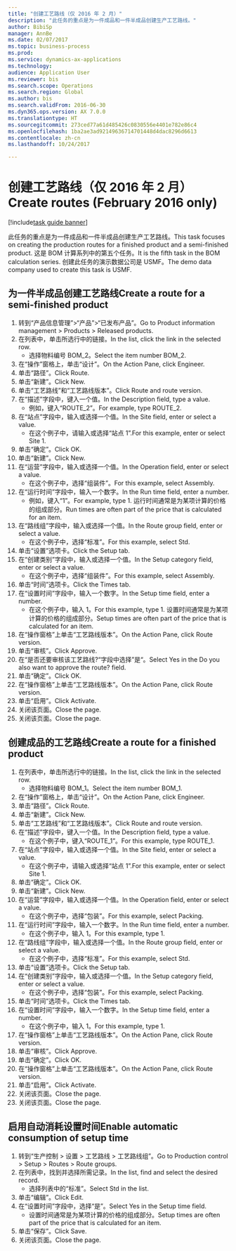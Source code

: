 ```yaml
--- 
title: "创建工艺路线（仅 2016 年 2 月）"
description: "此任务的重点是为一件成品和一件半成品创建生产工艺路线。"
author: BibiSp
manager: AnnBe
ms.date: 02/07/2017
ms.topic: business-process
ms.prod: 
ms.service: dynamics-ax-applications
ms.technology: 
audience: Application User
ms.reviewer: bis
ms.search.scope: Operations
ms.search.region: Global
ms.author: bis
ms.search.validFrom: 2016-06-30
ms.dyn365.ops.version: AX 7.0.0
ms.translationtype: HT
ms.sourcegitcommit: 273ced77a61d485426c0830556e4401e782e86c4
ms.openlocfilehash: 1ba2ae3ad92149636714701448d4dac8296d6613
ms.contentlocale: zh-cn
ms.lasthandoff: 10/24/2017

---
```

# <a name="create-routes-february-2016-only"></a><span data-ttu-id="51e5a-103">创建工艺路线（仅 2016 年 2 月）</span><span class="sxs-lookup"><span data-stu-id="51e5a-103">Create routes (February 2016 only)</span></span>

[!include[task guide banner](../../includes/task-guide-banner.md)]

<span data-ttu-id="51e5a-104">此任务的重点是为一件成品和一件半成品创建生产工艺路线。</span><span class="sxs-lookup"><span data-stu-id="51e5a-104">This task focuses on creating the production routes for a finished product and a semi-finished product.</span></span> <span data-ttu-id="51e5a-105">这是 BOM 计算系列中的第五个任务。</span><span class="sxs-lookup"><span data-stu-id="51e5a-105">It is the fifth task in the BOM calculation series.</span></span> <span data-ttu-id="51e5a-106">创建此任务的演示数据公司是 USMF。</span><span class="sxs-lookup"><span data-stu-id="51e5a-106">The demo data company used to create this task is USMF.</span></span>


## <a name="create-a-route-for-a-semi-finished-product"></a><span data-ttu-id="51e5a-107">为一件半成品创建工艺路线</span><span class="sxs-lookup"><span data-stu-id="51e5a-107">Create a route for a semi-finished product</span></span>
1. <span data-ttu-id="51e5a-108">转到“产品信息管理”>“产品”>“已发布产品”。</span><span class="sxs-lookup"><span data-stu-id="51e5a-108">Go to Product information management > Products > Released products.</span></span>
2. <span data-ttu-id="51e5a-109">在列表中，单击所选行中的链接。</span><span class="sxs-lookup"><span data-stu-id="51e5a-109">In the list, click the link in the selected row.</span></span>
    * <span data-ttu-id="51e5a-110">选择物料编号 BOM_2。</span><span class="sxs-lookup"><span data-stu-id="51e5a-110">Select the item number BOM_2.</span></span>  
3. <span data-ttu-id="51e5a-111">在“操作”窗格上，单击“设计”。</span><span class="sxs-lookup"><span data-stu-id="51e5a-111">On the Action Pane, click Engineer.</span></span>
4. <span data-ttu-id="51e5a-112">单击“路径”。</span><span class="sxs-lookup"><span data-stu-id="51e5a-112">Click Route.</span></span>
5. <span data-ttu-id="51e5a-113">单击“新建”。</span><span class="sxs-lookup"><span data-stu-id="51e5a-113">Click New.</span></span>
6. <span data-ttu-id="51e5a-114">单击“工艺路线”和“工艺路线版本”。</span><span class="sxs-lookup"><span data-stu-id="51e5a-114">Click Route and route version.</span></span>
7. <span data-ttu-id="51e5a-115">在“描述”字段中，键入一个值。</span><span class="sxs-lookup"><span data-stu-id="51e5a-115">In the Description field, type a value.</span></span>
    * <span data-ttu-id="51e5a-116">例如，键入“ROUTE_2”。</span><span class="sxs-lookup"><span data-stu-id="51e5a-116">For example, type ROUTE_2.</span></span>  
8. <span data-ttu-id="51e5a-117">在“站点”字段中，输入或选择一个值。</span><span class="sxs-lookup"><span data-stu-id="51e5a-117">In the Site field, enter or select a value.</span></span>
    * <span data-ttu-id="51e5a-118">在这个例子中，请输入或选择“站点 1”.</span><span class="sxs-lookup"><span data-stu-id="51e5a-118">For this example, enter or select Site 1.</span></span>  
9. <span data-ttu-id="51e5a-119">单击“确定”。</span><span class="sxs-lookup"><span data-stu-id="51e5a-119">Click OK.</span></span>
10. <span data-ttu-id="51e5a-120">单击“新建”。</span><span class="sxs-lookup"><span data-stu-id="51e5a-120">Click New.</span></span>
11. <span data-ttu-id="51e5a-121">在“运营”字段中，输入或选择一个值。</span><span class="sxs-lookup"><span data-stu-id="51e5a-121">In the Operation field, enter or select a value.</span></span>
    * <span data-ttu-id="51e5a-122">在这个例子中，选择“组装件”。</span><span class="sxs-lookup"><span data-stu-id="51e5a-122">For this example, select Assembly.</span></span>  
12. <span data-ttu-id="51e5a-123">在“运行时间”字段中，输入一个数字。</span><span class="sxs-lookup"><span data-stu-id="51e5a-123">In the Run time field, enter a number.</span></span>
    * <span data-ttu-id="51e5a-124">例如，键入“1”。</span><span class="sxs-lookup"><span data-stu-id="51e5a-124">For example, type 1.</span></span> <span data-ttu-id="51e5a-125">运行时间通常是为某项计算的价格的组成部分。</span><span class="sxs-lookup"><span data-stu-id="51e5a-125">Run times are often part of the price that is calculated for an item.</span></span>  
13. <span data-ttu-id="51e5a-126">在“路线组”字段中，输入或选择一个值。</span><span class="sxs-lookup"><span data-stu-id="51e5a-126">In the Route group field, enter or select a value.</span></span>
    * <span data-ttu-id="51e5a-127">在这个例子中，选择“标准”。</span><span class="sxs-lookup"><span data-stu-id="51e5a-127">For this example, select Std.</span></span>  
14. <span data-ttu-id="51e5a-128">单击“设置”选项卡。</span><span class="sxs-lookup"><span data-stu-id="51e5a-128">Click the Setup tab.</span></span>
15. <span data-ttu-id="51e5a-129">在“创建类别”字段中，输入或选择一个值。</span><span class="sxs-lookup"><span data-stu-id="51e5a-129">In the Setup category field, enter or select a value.</span></span>
    * <span data-ttu-id="51e5a-130">在这个例子中，选择“组装件”。</span><span class="sxs-lookup"><span data-stu-id="51e5a-130">For this example, select Assembly.</span></span>  
16. <span data-ttu-id="51e5a-131">单击“时间”选项卡。</span><span class="sxs-lookup"><span data-stu-id="51e5a-131">Click the Times tab.</span></span>
17. <span data-ttu-id="51e5a-132">在“设置时间”字段中，输入一个数字。</span><span class="sxs-lookup"><span data-stu-id="51e5a-132">In the Setup time field, enter a number.</span></span>
    * <span data-ttu-id="51e5a-133">在这个例子中，输入 1。</span><span class="sxs-lookup"><span data-stu-id="51e5a-133">For this example, type 1.</span></span> <span data-ttu-id="51e5a-134">设置时间通常是为某项计算的价格的组成部分。</span><span class="sxs-lookup"><span data-stu-id="51e5a-134">Setup times are often part of the price that is calculated for an item.</span></span>  
18. <span data-ttu-id="51e5a-135">在“操作窗格”上单击“工艺路线版本”。</span><span class="sxs-lookup"><span data-stu-id="51e5a-135">On the Action Pane, click Route version.</span></span>
19. <span data-ttu-id="51e5a-136">单击“审核”。</span><span class="sxs-lookup"><span data-stu-id="51e5a-136">Click Approve.</span></span>
20. <span data-ttu-id="51e5a-137">在“是否还要审核该工艺路线?“字段中选择”是“。</span><span class="sxs-lookup"><span data-stu-id="51e5a-137">Select Yes in the Do you also want to approve the route? field.</span></span>
21. <span data-ttu-id="51e5a-138">单击“确定”。</span><span class="sxs-lookup"><span data-stu-id="51e5a-138">Click OK.</span></span>
22. <span data-ttu-id="51e5a-139">在“操作窗格”上单击“工艺路线版本”。</span><span class="sxs-lookup"><span data-stu-id="51e5a-139">On the Action Pane, click Route version.</span></span>
23. <span data-ttu-id="51e5a-140">单击“启用”。</span><span class="sxs-lookup"><span data-stu-id="51e5a-140">Click Activate.</span></span>
24. <span data-ttu-id="51e5a-141">关闭该页面。</span><span class="sxs-lookup"><span data-stu-id="51e5a-141">Close the page.</span></span>
25. <span data-ttu-id="51e5a-142">关闭该页面。</span><span class="sxs-lookup"><span data-stu-id="51e5a-142">Close the page.</span></span>

## <a name="create-a-route-for-a-finished-product"></a><span data-ttu-id="51e5a-143">创建成品的工艺路线</span><span class="sxs-lookup"><span data-stu-id="51e5a-143">Create a route for a finished product</span></span>
1. <span data-ttu-id="51e5a-144">在列表中，单击所选行中的链接。</span><span class="sxs-lookup"><span data-stu-id="51e5a-144">In the list, click the link in the selected row.</span></span>
    * <span data-ttu-id="51e5a-145">选择物料编号 BOM_1。</span><span class="sxs-lookup"><span data-stu-id="51e5a-145">Select the item number BOM_1.</span></span>  
2. <span data-ttu-id="51e5a-146">在“操作”窗格上，单击“设计”。</span><span class="sxs-lookup"><span data-stu-id="51e5a-146">On the Action Pane, click Engineer.</span></span>
3. <span data-ttu-id="51e5a-147">单击“路径”。</span><span class="sxs-lookup"><span data-stu-id="51e5a-147">Click Route.</span></span>
4. <span data-ttu-id="51e5a-148">单击“新建”。</span><span class="sxs-lookup"><span data-stu-id="51e5a-148">Click New.</span></span>
5. <span data-ttu-id="51e5a-149">单击“工艺路线”和“工艺路线版本”。</span><span class="sxs-lookup"><span data-stu-id="51e5a-149">Click Route and route version.</span></span>
6. <span data-ttu-id="51e5a-150">在“描述”字段中，键入一个值。</span><span class="sxs-lookup"><span data-stu-id="51e5a-150">In the Description field, type a value.</span></span>
    * <span data-ttu-id="51e5a-151">在这个例子中，键入“ROUTE_1”。</span><span class="sxs-lookup"><span data-stu-id="51e5a-151">For this example, type ROUTE_1.</span></span>  
7. <span data-ttu-id="51e5a-152">在“站点”字段中，输入或选择一个值。</span><span class="sxs-lookup"><span data-stu-id="51e5a-152">In the Site field, enter or select a value.</span></span>
    * <span data-ttu-id="51e5a-153">在这个例子中，请输入或选择“站点 1”.</span><span class="sxs-lookup"><span data-stu-id="51e5a-153">For this example, enter or select Site 1.</span></span>  
8. <span data-ttu-id="51e5a-154">单击“确定”。</span><span class="sxs-lookup"><span data-stu-id="51e5a-154">Click OK.</span></span>
9. <span data-ttu-id="51e5a-155">单击“新建”。</span><span class="sxs-lookup"><span data-stu-id="51e5a-155">Click New.</span></span>
10. <span data-ttu-id="51e5a-156">在“运营”字段中，输入或选择一个值。</span><span class="sxs-lookup"><span data-stu-id="51e5a-156">In the Operation field, enter or select a value.</span></span>
    * <span data-ttu-id="51e5a-157">在这个例子中，选择“包装”。</span><span class="sxs-lookup"><span data-stu-id="51e5a-157">For this example, select Packing.</span></span>  
11. <span data-ttu-id="51e5a-158">在“运行时间”字段中，输入一个数字。</span><span class="sxs-lookup"><span data-stu-id="51e5a-158">In the Run time field, enter a number.</span></span>
    * <span data-ttu-id="51e5a-159">在这个例子中，输入 1。</span><span class="sxs-lookup"><span data-stu-id="51e5a-159">For this example, type 1.</span></span>  
12. <span data-ttu-id="51e5a-160">在“路线组”字段中，输入或选择一个值。</span><span class="sxs-lookup"><span data-stu-id="51e5a-160">In the Route group field, enter or select a value.</span></span>
    * <span data-ttu-id="51e5a-161">在这个例子中，选择“标准”。</span><span class="sxs-lookup"><span data-stu-id="51e5a-161">For this example, select Std.</span></span>  
13. <span data-ttu-id="51e5a-162">单击“设置”选项卡。</span><span class="sxs-lookup"><span data-stu-id="51e5a-162">Click the Setup tab.</span></span>
14. <span data-ttu-id="51e5a-163">在“创建类别”字段中，输入或选择一个值。</span><span class="sxs-lookup"><span data-stu-id="51e5a-163">In the Setup category field, enter or select a value.</span></span>
    * <span data-ttu-id="51e5a-164">在这个例子中，选择“包装”。</span><span class="sxs-lookup"><span data-stu-id="51e5a-164">For this example, select Packing.</span></span>  
15. <span data-ttu-id="51e5a-165">单击“时间”选项卡。</span><span class="sxs-lookup"><span data-stu-id="51e5a-165">Click the Times tab.</span></span>
16. <span data-ttu-id="51e5a-166">在“设置时间”字段中，输入一个数字。</span><span class="sxs-lookup"><span data-stu-id="51e5a-166">In the Setup time field, enter a number.</span></span>
    * <span data-ttu-id="51e5a-167">在这个例子中，输入 1。</span><span class="sxs-lookup"><span data-stu-id="51e5a-167">For this example, type 1.</span></span>  
17. <span data-ttu-id="51e5a-168">在“操作窗格”上单击“工艺路线版本”。</span><span class="sxs-lookup"><span data-stu-id="51e5a-168">On the Action Pane, click Route version.</span></span>
18. <span data-ttu-id="51e5a-169">单击“审核”。</span><span class="sxs-lookup"><span data-stu-id="51e5a-169">Click Approve.</span></span>
19. <span data-ttu-id="51e5a-170">单击“确定”。</span><span class="sxs-lookup"><span data-stu-id="51e5a-170">Click OK.</span></span>
20. <span data-ttu-id="51e5a-171">在“操作窗格”上单击“工艺路线版本”。</span><span class="sxs-lookup"><span data-stu-id="51e5a-171">On the Action Pane, click Route version.</span></span>
21. <span data-ttu-id="51e5a-172">单击“启用”。</span><span class="sxs-lookup"><span data-stu-id="51e5a-172">Click Activate.</span></span>
22. <span data-ttu-id="51e5a-173">关闭该页面。</span><span class="sxs-lookup"><span data-stu-id="51e5a-173">Close the page.</span></span>
23. <span data-ttu-id="51e5a-174">关闭该页面。</span><span class="sxs-lookup"><span data-stu-id="51e5a-174">Close the page.</span></span>

## <a name="enable-automatic-consumption-of-setup-time"></a><span data-ttu-id="51e5a-175">启用自动消耗设置时间</span><span class="sxs-lookup"><span data-stu-id="51e5a-175">Enable automatic consumption of setup time</span></span>
1. <span data-ttu-id="51e5a-176">转到“生产控制 > 设置 > 工艺路线 > 工艺路线组”。</span><span class="sxs-lookup"><span data-stu-id="51e5a-176">Go to Production control > Setup > Routes > Route groups.</span></span>
2. <span data-ttu-id="51e5a-177">在列表中，找到并选择所需记录。</span><span class="sxs-lookup"><span data-stu-id="51e5a-177">In the list, find and select the desired record.</span></span>
    * <span data-ttu-id="51e5a-178">选择列表中的“标准”。</span><span class="sxs-lookup"><span data-stu-id="51e5a-178">Select Std in the list.</span></span>  
3. <span data-ttu-id="51e5a-179">单击“编辑”。</span><span class="sxs-lookup"><span data-stu-id="51e5a-179">Click Edit.</span></span>
4. <span data-ttu-id="51e5a-180">在“设置时间”字段中，选择“是”。</span><span class="sxs-lookup"><span data-stu-id="51e5a-180">Select Yes in the Setup time field.</span></span>
    * <span data-ttu-id="51e5a-181">设置时间通常是为某项计算的价格的组成部分。</span><span class="sxs-lookup"><span data-stu-id="51e5a-181">Setup times are often part of the price that is calculated for an item.</span></span>  
5. <span data-ttu-id="51e5a-182">单击“保存”。</span><span class="sxs-lookup"><span data-stu-id="51e5a-182">Click Save.</span></span>
6. <span data-ttu-id="51e5a-183">关闭该页面。</span><span class="sxs-lookup"><span data-stu-id="51e5a-183">Close the page.</span></span>


